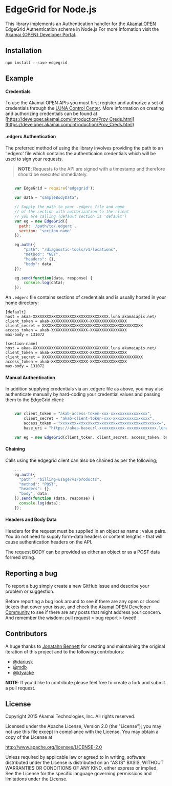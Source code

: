 # EdgeGrid for Node.js

This library implements an Authentication handler for the [Akamai OPEN](hhttps://developer.akamai.com/introduction/) EdgeGrid Authentication scheme in Node.js For more infomation visit the [Akamai {OPEN} Developer Portal](https://developer.akamai.com/).

## Installation

`npm install --save edgegrid`

## Example

#### Credentials
To use the Akamai OPEN APIs you must first register and authorize a set of credentials through the [LUNA Control Center](https://control.akamai.com/homeng/view/main). More information on creating and authorizing credentials can be found at [https://developer.akamai.com/introduction/Prov_Creds.html](https://developer.akamai.com/introduction/Prov_Creds.html)

#### .edgerc Authentication
The preferred method of using the library involves providing the path to an '.edgerc' file which contains the authenticaion credentials which will be used to sign your requests.

>__NOTE__: Requests to the API are signed with a timestamp and therefore should be executed immediately.

```javascript 

	var EdgeGrid = require('edgegrid');
	
	var data = "sampleBodyData";

	// Supply the path to your .edgerc file and name
	// of the section with authorization to the client
	// you are calling (default section is 'default')
	var eg = new EdgeGrid({
	  path: '/path/to/.edgerc',
	  section: 'section-name'
	});

	eg.auth({
	    "path": "/diagnostic-tools/v1/locations",
	    "method": "GET",
	    "headers": {},
	    "body": data
	});

	eg.send(function(data, response) {
	    console.log(data);
	});

```

An `.edgerc` file contains sections of credentials and is usually hosted in your home directory:

```plaintext
[default]
host = akaa-XXXXXXXXXXXXXXXXXXXXXXXXXXXXXXXXX.luna.akamaiapis.net/
client_token = akab-XXXXXXXXXXXXXXXX-XXXXXXXXXXXXXXXX
client_secret = XXXXXXXXXXXXXXXXXXXXXXXXXXXXXXXXXXXXXXXXXXXX
access_token = akab-XXXXXXXXXXXXXXXX-XXXXXXXXXXXXXXXX
max-body = 131072

[section-name]
host = akaa-XXXXXXXXXXXXXXXXXXXXXXXXXXXXXXXXX.luna.akamaiapis.net/
client_token = akab-XXXXXXXXXXXXXXXX-XXXXXXXXXXXXXXXX
client_secret = XXXXXXXXXXXXXXXXXXXXXXXXXXXXXXXXXXXXXXXXXXXX
access_token = akab-XXXXXXXXXXXXXXXX-XXXXXXXXXXXXXXXX
max-body = 131072
```

#### Manual Authentication
In addition supplying credentials via an .edgerc file as above, you may also authenticate manually by hard-coding your credential values and passing them to the EdgeGrid client:

```javascript

	var client_token = "akab-access-token-xxx-xxxxxxxxxxxxxxxx",
		client_secret = "akab-client-token-xxx-xxxxxxxxxxxxxxxx",
		access_token = "xxxxxxxxxxxxxxxxxxxxxxxxxxxxxxxxxxxxxxxxxxx=",
		base_uri = "https://akaa-baseurl-xxxxxxxxxxx-xxxxxxxxxxxxx.luna.akamaiapis.net/";

	var eg = new EdgeGrid(client_token, client_secret, access_token, base_uri);

```

#### Chaining
Calls using the edgegrid client can also be chained as per the following;

```javascript
	...
	eg.auth({
	  "path": "billing-usage/v1/products",
	  "method": "POST",
	  "headers": {},
	  "body": data
	}).send(function (data, response) {
	  console.log(data);
	});

```
#### Headers and Body Data
Headers for the request must be supplied in an object as name : value pairs. You do not need to supply form-data headers or content lengths - that will cause authentication headers on the API.

The request BODY can be provided as either an object or as a POST data formed string.

## Reporting a bug

To report a bug simply create a new GitHub Issue and describe your problem or suggestion. 

Before reporting a bug look around to see if there are any open or closed tickets that cover your issue, and check the [Akamai OPEN Developer Community](https://community.akamai.com/community/developer) to see if there are any posts that might address your concern. And remember the wisdom: pull request > bug report > tweet! 

## Contributors

A huge thanks to [Jonatahn Bennett](https://github.com/JonathanBennett) for creating and maintaining the original iteration of this project and to the following contributors:

* [@dariusk](https://github.com/dariusk)
* [@mdb](https://github.com/mdb)
* [@ktyacke](https://github.com/ktyacke)

__NOTE__: If you'd like to contribute please feel free to create a fork and submit a pull request. 

## License
Copyright 2015 Akamai Technologies, Inc. All rights reserved. 

Licensed under the Apache License, Version 2.0 (the "License");
you may not use this file except in compliance with the License.
You may obtain a copy of the License at

 http://www.apache.org/licenses/LICENSE-2.0

Unless required by applicable law or agreed to in writing, software
distributed under the License is distributed on an "AS IS" BASIS,
WITHOUT WARRANTIES OR CONDITIONS OF ANY KIND, either express or implied.
See the License for the specific language governing permissions and
limitations under the License.
